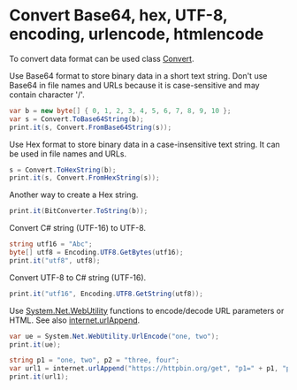 # Convert Base64, hex, UTF-8, encoding, urlencode, htmlencode
To convert data format can be used class <a href='https://www.google.com/search?q=System.Convert+class'>Convert</a>.

Use Base64 format to store binary data in a short text string. Don't use Base64 in file names and URLs because it is case-sensitive and may contain character '/'.

```csharp
var b = new byte[] { 0, 1, 2, 3, 4, 5, 6, 7, 8, 9, 10 };
var s = Convert.ToBase64String(b);
print.it(s, Convert.FromBase64String(s));
```

Use Hex format to store binary data in a case-insensitive text string. It can be used in file names and URLs.

```csharp
s = Convert.ToHexString(b);
print.it(s, Convert.FromHexString(s));
```

Another way to create a Hex string.

```csharp
print.it(BitConverter.ToString(b));
```

Convert C# string (UTF-16) to UTF-8.

```csharp
string utf16 = "Abc";
byte[] utf8 = Encoding.UTF8.GetBytes(utf16);
print.it("utf8", utf8);
```

Convert UTF-8 to C# string (UTF-16).

```csharp
print.it("utf16", Encoding.UTF8.GetString(utf8));
```

Use <a href='https://www.google.com/search?q=System.Net.WebUtility+class'>System.Net.WebUtility</a> functions to encode/decode URL parameters or HTML. See also <a href='/api/Au.internet.urlAppend.html'>internet.urlAppend</a>.

```csharp
var ue = System.Net.WebUtility.UrlEncode("one, two");
print.it(ue);

string p1 = "one, two", p2 = "three, four";
var url1 = internet.urlAppend("https://httpbin.org/get", "p1=" + p1, "p2=" + p2);
print.it(url1);
```

